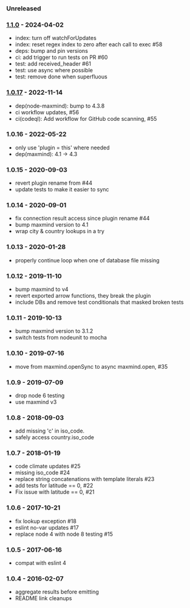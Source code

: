 ### Unreleased


### [1.1.0] - 2024-04-02

- index: turn off watchForUpdates
- index: reset regex index to zero after each call to exec #58
- deps: bump and pin versions
- ci: add trigger to run tests on PR #60
- test: add received_header #61
- test: use async where possible
- test: remove done when superfluous


### [1.0.17] - 2022-11-14

- dep(node-maxmind): bump to 4.3.8
- ci workflow updates, #56
- ci(codeql): Add workflow for GitHub code scanning, #55


### 1.0.16 - 2022-05-22

- only use 'plugin = this' where needed
- dep(maxmind): 4.1 -> 4.3


### 1.0.15 - 2020-09-03

- revert plugin rename from #44
- update tests to make it easier to sync


### 1.0.14 - 2020-09-01

- fix connection result access since plugin rename #44
- bump maxmind version to 4.1
- wrap city & country lookups in a try


### 1.0.13 - 2020-01-28

- properly continue loop when one of database file missing


### 1.0.12 - 2019-11-10

- bump maxmind to v4
- revert exported arrow functions, they break the plugin
- include DBs and remove test conditionals that masked broken tests


### 1.0.11 - 2019-10-13

- bump maxmind version to 3.1.2
- switch tests from nodeunit to mocha


### 1.0.10 - 2019-07-16

- move from maxmind.openSync to async maxmind.open, #35


### 1.0.9 - 2019-07-09

- drop node 6 testing
- use maxmind v3


### 1.0.8 - 2018-09-03

- add missing 'c' in iso_code.
- safely access country.iso_code


### 1.0.7 - 2018-01-19

- code climate updates #25
- missing iso_code #24
- replace string concatenations with template literals #23
- add tests for latitude == 0, #22
- Fix issue with latitude == 0, #21


### 1.0.6 - 2017-10-21

- fix lookup exception #18
- eslint no-var updates #17
- replace node 4 with node 8 testing #15


### 1.0.5 - 2017-06-16

- compat with eslint 4


### 1.0.4 - 2016-02-07

- aggregate results before emitting
- README link cleanups

[1.0.17]: https://github.com/haraka/haraka-plugin-geoip/releases/tag/1.0.17
[1.1.0]: https://github.com/haraka/haraka-plugin-geoip/releases/tag/1.1.0
